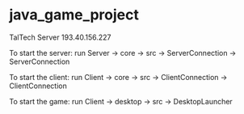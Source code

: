 # java_game_project
TalTech Server 193.40.156.227 

To start the server: run Server -> core -> src -> ServerConnection -> ServerConnection

To start the client: run Client -> core -> src -> ClientConnection -> ClientConnection

To start the game: run Client -> desktop -> src -> DesktopLauncher
